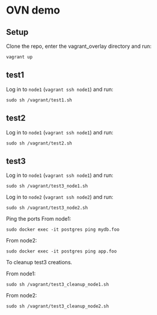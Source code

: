 # OVN demo

## Setup
Clone the repo, enter the vagrant_overlay directory and run:

    vagrant up

## test1

Log in to `node1` (`vagrant ssh node1`) and run:

    sudo sh /vagrant/test1.sh

## test2

Log in to `node1` (`vagrant ssh node1`) and run:

    sudo sh /vagrant/test2.sh

## test3

Log in to `node1` (`vagrant ssh node1`) and run:

    sudo sh /vagrant/test3_node1.sh

Log in to `node2` (`vagrant ssh node2`) and run:

    sudo sh /vagrant/test3_node2.sh


Ping the ports 
From node1:

    sudo docker exec -it postgres ping mydb.foo

From node2:

    sudo docker exec -it postgres ping app.foo

To cleanup test3 creations.

From node1:

    sudo sh /vagrant/test3_cleanup_node1.sh

From node2:

    sudo sh /vagrant/test3_cleanup_node2.sh
